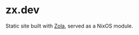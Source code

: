 # zx.dev

Static site built with [Zola][zola], served as a NixOS module.

[zola]: https://github.com/getzola/zola
